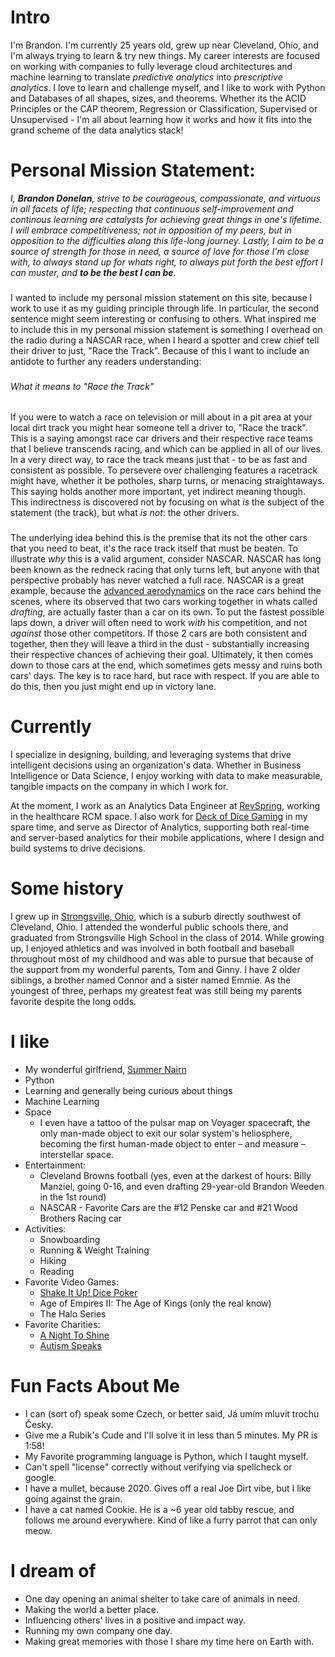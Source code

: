 
# Intro

I'm Brandon. I'm currently 25 years old, grew up near Cleveland, Ohio, and I'm always trying to learn & try new things. My career interests are focused on working with companies to fully leverage cloud architectures and machine learning to translate _predictive analytics_ into _prescriptive analytics_. I love to learn and challenge myself, and I like to work with Python and Databases of all shapes, sizes, and theorems. Whether its the ACID Principles or the CAP theorem, Regression or Classification, Supervised or Unsupervised - I'm all about learning how it works and how it fits into the grand scheme of the data analytics stack!


# Personal Mission Statement:

_I, __Brandon Donelan__, strive to be courageous, compassionate, and virtuous in all facets of life; respecting that continuous self-improvement and continous learning are catalysts for achieving great things in one's lifetime. I will embrace competitiveness; not in opposition of my peers, but in opposition to the difficulties along this life-long journey. Lastly, I aim to be a source of strength for those in need, a source of love for those I'm close with, to always stand up for whats right, to always put forth the best effort I can muster, and __to be the best I can be__._

###
I wanted to include my personal mission statement on this site, because I work to use it as my guiding principle through life. In particular, the second sentence might seem interesting or confusing to others. What inspired me to include this in my personal mission statement is something I overhead on the radio during a NASCAR race, when I heard a spotter and crew chief tell their driver to just, "Race the Track". Because of this I want to include an antidote to further any readers understanding:

###
###### What it means to "Race the Track"
If you were to watch a race on television or mill about in a pit area at your local dirt track you might hear someone tell a driver to, "Race the track". This is a saying amongst race car drivers and their respective race teams that I believe transcends racing, and which can be applied in all of our lives. In a very direct way, to race the track means just that - to be as fast and consistent as possible. To persevere over challenging features a racetrack might have, whether it be potholes, sharp turns, or menacing straightaways. This saying holds another more important, yet indirect meaning though. This indirectness is discovered not by focusing on what _is_ the subject of the statement (the track), but what _is not_: the other drivers.

###
The underlying idea behind this is the premise that its not the other cars that you need to beat, it's the race track itself that must be beaten. To illustrate _why_ this is a valid argument, consider NASCAR. NASCAR has long been known as the redneck racing that only turns left, but anyone with that perspective probably has never watched a full race. NASCAR is a great example, because the [advanced aerodynamics](https://www.youtube.com/watch?v=8BeGFqBVX2c) on the race cars behind the scenes, where its observed that two cars working together in whats called _drafting_, are actually faster than a car on its own. To put the fastest possible laps down, a driver will often need to work _with_ his competition, and not _against_ those other competitors. If those 2 cars are both consistent and together, then they will leave a third in the dust - substantially increasing their respective chances of achieving their goal. Ultimately, it then comes down to those cars at the end, which sometimes gets messy and ruins both cars' days. The key is to race hard, but race with respect. If you are able to do this, then you just might end up in victory lane.






# Currently

I specialize in designing, building, and leveraging systems that drive intelligent decisions using an organization's data. Whether in Business Intelligence or Data Science, I enjoy working with data to make measurable, tangible impacts on the company in which I work for.

At the moment, I work as an Analytics Data Engineer at [RevSpring](https://revspringinc.com/), working in the healthcare RCM space. I also work for [Deck of Dice Gaming](https://www.shakeitupdice.com/) in my spare time, and serve as Director of Analytics, supporting both real-time and server-based analytics for their mobile applications, where I design and build systems to drive decisions.


# Some history

I grew up in [Strongsville, Ohio](https://www.google.com/maps/place/Strongsville,+OH), which is a suburb directly southwest of Cleveland, Ohio. I attended the wonderful public schools there, and graduated from Strongsville High School in the class of 2014. While growing up, I enjoyed athletics and was involved in both football and baseball throughout most of my childhood and was able to pursue that because of the support from my wonderful parents, Tom and Ginny. I have 2 older siblings, a brother named Connor and a sister named Emmie. As the youngest of three, perhaps my greatest feat was still being my parents favorite despite the long odds. 



# I like

- My wonderful girlfriend, [Summer Nairn](https://summer-nairn.com)
- Python
- Learning and generally being curious about things
- Machine Learning
- Space 
     - I even have a tattoo of the pulsar map on Voyager spacecraft, the only man-made object to exit our solar system's heliosphere, becoming the first human-made object to enter – and measure – interstellar space.
- Entertainment:
     - Cleveland Browns football (yes, even at the darkest of hours: Billy Manziel, going 0-16, and even drafting 29-year-old Brandon Weeden in the 1st round)
     - NASCAR - Favorite Cars are the #12 Penske car and #21 Wood Brothers Racing car
- Activities:
     - Snowboarding
     - Running & Weight Training
     - Hiking
     - Reading
- Favorite Video Games:
     - [Shake It Up! Dice Poker](https://www.shakeitupdice.com/)
     - Age of Empires II: The Age of Kings (only the real know)
     - The Halo Series
- Favorite Charities: 
     - [A Night To Shine](https://www.timtebowfoundation.org/ministries/night-to-shine)
     - [Autism Speaks](https://www.autismspeaks.org/)



# Fun Facts About Me

- I can (sort of) speak some Czech, or better said, Já umím mluvit trochu Česky.
- Give me a Rubik's Cude and I'll solve it in less than 5 minutes. My PR is 1:58!  
- My Favorite programming language is Python, which I taught myself.
- Can't spell "license" correctly without verifying via spellcheck or google.
- I have a mullet, because 2020. Gives off a real Joe Dirt vibe, but I like going against the grain.
- I have a cat named Cookie. He is a ~6 year old tabby rescue, and follows me around everywhere. Kind of like a furry parrot that can only meow.

# I dream of

- One day opening an animal shelter to take care of animals in need.
- Making the world a better place.
- Influencing others' lives in a positive and impact way.
- Running my own company one day.
- Making great memories with those I share my time here on Earth with.
